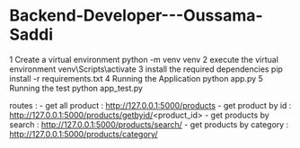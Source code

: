 # Backend-Developer---Oussama-Saddi
1 Create  a virtual environment 
    python -m venv venv
2 execute the virtual environment
    venv\Scripts\activate
3 install the required dependencies
    pip install -r requirements.txt
4 Running the Application
    python app.py
5 Running the test
    python app_test.py

routes : 
    - get all product : http://127.0.0.1:5000/products
    - get product by id : http://127.0.0.1:5000/products/getbyid/<product_id>
    - get products by search :  http://127.0.0.1:5000/products/search/<text>
    - get products by category : http://127.0.0.1:5000/products/category/<category>
